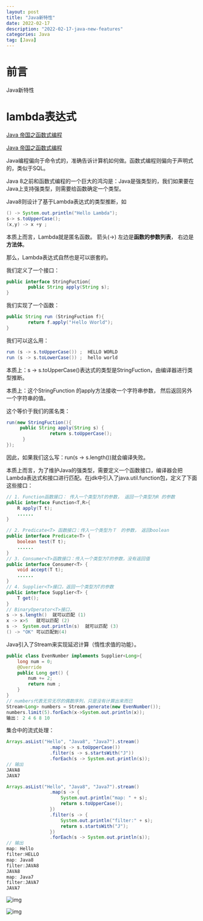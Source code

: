 ```yaml
---
layout: post
title: "Java新特性"
date: 2022-02-17
description: "2022-02-17-java-new-features"
categories: Java
tag: [Java]
---
```


# 前言

Java新特性

# lambda表达式

[Java 帝国之函数式编程](https://mp.weixin.qq.com/s?__biz=MzAxOTc0NzExNg==&mid=2665513149&idx=1&sn=00e563fbd09c9cf9e2ac4283d43cccf1&scene=21#wechat_redirect)

[Java 帝国之函数式编程](https://mp.weixin.qq.com/s?__biz=MzAxOTc0NzExNg==&mid=2665513152&idx=1&sn=1398826ca9f9ea2b7c374574302a3838&scene=21#wechat_redirect)

Java编程偏向于命令式的，准确告诉计算机如何做。函数式编程则偏向于声明式的，类似于SQL。

Java 8之前和函数式编程的一个巨大的鸿沟是：Java是强类型的，我们如果要在Java上支持强类型，则需要给函数确定一个类型。

Java8则设计了基于Lambda表达式的类型推断，如

```java
() -> System.out.println("Hello Lambda");
s-> s.toUpperCase();
(x,y) -> x +y ; 
```

本质上而言，Lambda就是匿名函数。 箭头(->) 左边是**函数的参数列表**， 右边是**方法体**。

那么，Lambda表达式自然也是可以嵌套的。

我们定义了一个接口：

```java
public interface StringFuction{
        public String apply(String s);        
}
```

我们实现了一个函数：

```java
public String run (StringFuction f){
        return f.apply("Ｈello Ｗorld");
}
```

我们可以这么用：

```java
run (s -> s.toUpperCase()) ;  HELLO WORLD
run (s -> s.toLowerCase()) ;  hello world
```

本质上：s -> s.toUpperCase()表达式的类型是StringFuction，由编译器进行类型推断。

本质上：这个StringFunction 的apply方法接收一个字符串参数， 然后返回另外一个字符串的值。

这个等价于我们的匿名类：

```java
run(new StringFuction(){            
     public String apply(String s) {
                return s.toUpperCase();
      }
});
```

因此，如果我们这么写：run(s -> s.length())就会编译失败。

本质上而言，为了维护Java的强类型，需要定义一个函数接口，编译器会把Lambda表达式和接口进行匹配。在jdk中引入了java.util.function包，定义了下面这些接口：

```java
// 1. Function函数接口： 传入一个类型为T的参数， 返回一个类型为R 的参数
public interface Function<T,R>{
    R apply(T t);
    ......
}

// 2. Predicate<T> 函数接口：传入一个类型为Ｔ　的参数，　返回boolean
public interface Predicate<T> {
    boolean test(T t);
    ......
}
// 3. Consumer<T>函数接口：传入一个类型为T的参数，没有返回值
public interface Consumer<T> {
    void accept(T t);
    ......
}
// 4. Supplier<T>接口，返回一个类型为T的参数
public interface Supplier<T> {
    T get();
}
// BinaryOperator<T>接口，
s -> s.length()  就可以匹配 (1)   
x -> x>5   就可以匹配 (2) 
s ->  System.out.println(s)  就可以匹配 (3) 
() -> "OK" 可以匹配到(4)
```

Java引入了Stream来实现延迟计算（惰性求值的功能）。

```java
public class EvenNumber implements Supplier<Long>{
    long num = 0;
    @Override
    public Long get() {
        num += 2;
        return num ;
    }    
}
// numbers代表无穷无尽的偶数序列，只是没有计算出来而已
Stream<Long> numbers = Stream.generate(new EvenNumber());
numbers.limit(5).forEach(x->System.out.println(x));
输出： 2 4 6 8 10
```

集合中的流式处理：

```java
Arrays.asList("Hello", "Java8", "Java7").stream()
                .map(s -> s.toUpperCase())
                .filter(s -> s.startsWith("J"))
                .forEach(s -> System.out.println(s));
// 输出
JAVA8
JAVA7

Arrays.asList("Hello", "Java8", "Java7").stream()
                .map(s -> {
                    System.out.println("map: " + s);
                    return s.toUpperCase();
                })
                .filter(s -> {
                    System.out.println("filter:" + s);
                    return s.startsWith("J");
                })
                .forEach(s -> System.out.println(s));
// 输出
map: Hello
filter:HELLO
map: Java8
filter:JAVA8
JAVA8
map: Java7
filter:JAVA7
JAVA7
```

![img](https://static001.geekbang.org/resource/image/44/04/44a6f4cb8b413ef62c40a272cb474104.jpg)

![img](https://static001.geekbang.org/resource/image/5a/de/5af5ba60d7af2c8780b69bc6c71cf3de.png)
